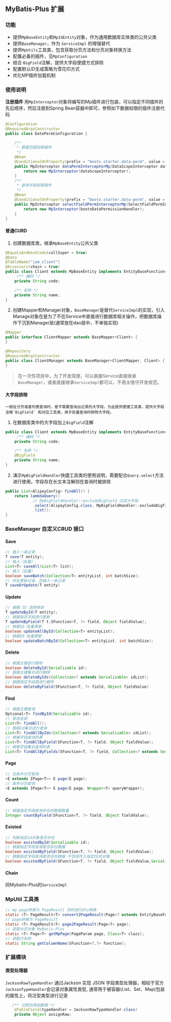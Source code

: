 ## MyBatis-Plus 扩展

### 功能

- 提供`MpBaseEntity`和`MpIdEntity`对象，作为通用数据库实体类的公共父类
- 提供`BaseManager`，作为 `ServiceImpl` 的增强替代
- 提供`MpUtils`工具类，包含获取分页方法和分页对象转换方法
- 配置必备的插件，见`MpConfiguration`
- 结合 `BigField`注解，提供大字段便捷方式排除
- 配置默认ID生成策略为雪花ID方式
- 优化MP插件加载机制
### 使用说明
**注册插件**
用`MpInterceptor`对象将编写的Mp插件进行包装，可以指定不同插件的先后顺序，然后注册到Spring Bean容器中即可，参照如下数据权限的插件注册代码
```java
@Configuration
@RequiredArgsConstructor
public class DatePermConfiguration {

    /**
     * 数据范围权限插件
     */
    @Bean
    @ConditionalOnProperty(prefix = "bootx.starter.data-perm", value = "enableDataPerm", havingValue = "true",matchIfMissing = true)
    public MpInterceptor dataPermInterceptorMp(DataScopeInterceptor dataScopeInterceptor) {
        return new MpInterceptor(dataScopeInterceptor);
    }
    /**
     * 查询字段权限插件
     */
    @Bean
    @ConditionalOnProperty(prefix = "bootx.starter.data-perm", value = "enableSelectFieldPerm", havingValue = "true",matchIfMissing = true)
    public MpInterceptor selectFieldPermInterceptorMp(SelectFieldPermInterceptor bootxDataPermissionHandler) {
        return new MpInterceptor(bootxDataPermissionHandler);
    }
}
```
#### 普通CURD

1.  创建数据库类，继承`MpBaseEntity`公共父类  
```java
@EqualsAndHashCode(callSuper = true)
@Data
@TableName("iam_client")
@Accessors(chain = true)
public class Client extends MpBaseEntity implements EntityBaseFunction<ClientDto> {
     /** 编码 */
    private String code;

    /** 名称 */
    private String name;
}
```

2.  创建Mapper和Manager对象，`BaseManager`是替代`ServiceImpl`的实现，引入Manage对象在是为了不在Service中直接进行数据库相关操作，把数据库操作下沉到Manager层(通常放在dao层中，不单独实现)    
```java
@Mapper
public interface ClientMapper extends BaseMapper<Client> {
}
```
```java
@Repository
@RequiredArgsConstructor
public class ClientManager extends BaseManager<ClientMapper, Client> {
}
```
> 在一次性项目中，为了开发简便，可以直接Service直接继承`BaseManager`，或者直接继承`ServiceImpl`都可以，不用太恪守开发规范。


#### 大字段排除
	一般在分页或者列表查询时，是不需要查询出记录的大字段，为此提供便捷工具类，提供大字段注解`BigField` 和对应工具类，用于批量查询时排除大字段。

1.  在数据库类中的大字段加上`BigField`注解  
```java
public class Client extends MpBaseEntity implements EntityBaseFunction<ClientDto> {
     /** 编码 */
    private String code;

    /** 名称 */
    @BigField
    private String name;
}
```

2.  演示`MpBigFieldHandler`快捷工具类的使用说明，需要配合`Query.select`方法进行使用，字段存在长文本注解则在查询时被排除  
```java
public List<AlipayConfig> findAll() {
    return lambdaQuery()
            // MpBigFieldHandler::excludeBigField 过滤大字段
            .select(AlipayConfig.class, MpBigFieldHandler::excludeBigField)
            .list();
}
```

### BaseManager 自定义CRUD 接口
#### Save

```java
// 插入一条记录
T save(T entity);
// 插入（批量）
List<T> saveAll(List<T> list);
// 插入（批量）
boolean saveBatch(Collection<T> entityList, int batchSize);
// 存在更新记录，否插入一条记录
T saveOrUpdate(T entity)
```
#### Update

```java
// 根据 ID 选择修改
T updateById(T entity);
// 根据指定字段进行更新
T updateByField(T t,SFunction<T, ?> field, Object fieldValue);
// 根据ID 批量更新
boolean updateAllById(Collection<T> entityList);
// 根据ID 批量更新
boolean updateBatchById(Collection<T> entityList, int batchSize);
```
#### Delete

```java
// 根据主键进行删除
boolean deleteById(Serializable id);
// 根据主键集合进行删除
boolean deleteByIds(Collection<? extends Serializable> idList);
// 根据指定字段值进行删除
boolean deleteByField(SFunction<T, ?> field, Object fieldValue)
```
#### Find

```java
// 根据主键查询
Optional<T> findById(Serializable id);
// 查询全部
List<T> findAll();
// 根据id集合进行查询
List<T> findAllByIds(Collection<? extends Serializable> idList);
// 根据字段查询列表
List<T> findAllByField(SFunction<T, ?> field, Object fieldValue);
// 根据字段集合查询列表
List<T> findAllByFields(SFunction<T, ?> field, Collection<? extends Serializable> fieldValues);
```
#### Page

```java
// 无条件分页查询
<E extends IPage<T>> E page(E page);
// 条件分页查询
<E extends IPage<T>> E page(E page, Wrapper<T> queryWrapper);
```
#### Count

```java
// 根据指定字段查询存在的数据数量
Integer countByField(SFunction<T, ?> field, Object fieldValue);
```
#### Existed

```java
// 判断指定id对象是否存在
boolean existedById(Serializable id);
// 根据指定字段查询是否存在数据
boolean existedByField(SFunction<T, ?> field, Object fieldValue);
// 根据指定字段查询是否存在数据 不包括传入指定ID的对象
boolean existedByField(SFunction<T, ?> field, Object fieldValue,Serializable id);
```
#### Chain

同Mybatis-Plus的`ServiceImpl`

### MpUtil 工具类

```java
// mp page转换为 PageResult 同时进行dto转换
static <T> PageResult<T> convert2PageResult(Page<? extends EntityBaseFunction<T>> page);
// page转换为 PageResult
static <T> PageResult<T> page2PageResult(Page<T> page);
// 获取分页对象 MyBatis-Plus
static <T> Page<T> getMpPage(PageParam page, Class<T> clazz);
// 获取行名称
static String getColumnName(SFunction<?,?> function);
```

### 扩展模块
#### 类型处理器
`JacksonRawTypeHandler`  通过Jackson 实现 JSON 字段类型处理器，相较于官方`JacksonTypeHandler`会记录对象属性类型, 通常用于被容器(List、Set、Map)包装的属性上，将泛型类型进行记录
```java
   /** 分配的原始数据 */
    @TableField(typeHandler = JacksonRawTypeHandler.class)
    private Object assignRaw;
```
